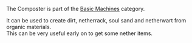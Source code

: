 The Composter is part of the [Basic Machines](https://github.com/Slimefun/Slimefun4/wiki/Basic-Machines) category.  

It can be used to create dirt, netherrack, soul sand and netherwart from organic materials.  
This can be very useful early on to get some nether items.  
